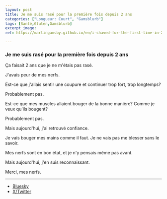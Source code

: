 ```yaml
---
layout: post
title: Je me suis rasé pour la première fois depuis 2 ans
categories: ["Longueur: Court", "Gamsblurb"]
tags: [Santé,Gluten,Gamsblurb]
excerpt_image: 
ref: https://martingamsby.github.io/en/i-shaved-for-the-first-time-in-2-years

---
```


### **Je me suis rasé pour la première fois depuis 2 ans**

Ça faisait 2 ans que je ne m'étais pas rasé.

J'avais peur de mes nerfs.

Est-ce que j'allais sentir une coupure et continuer trop fort, trop longtemps?

Probablement pas.

Est-ce que mes muscles allaient bouger de la bonne manière? Comme je veux qu'ils bougent?

Probablement pas.

Mais aujourd'hui, j'ai retrouvé confiance.

Je vais bouger mes mains comme il faut. Je ne vais pas me blesser sans le savoir.

Mes nerfs sont en bon état, et je n'y pensais même pas avant.

Mais aujourd'hui, j'en suis reconnaissant.

Merci, mes nerfs.

---

- [Bluesky](https://bsky.app/profile/martin-gamsby.bsky.social/post/3lbzmgwsao423)
- [X/Twitter](https://twitter.com/user/status/1862190249259966644)

